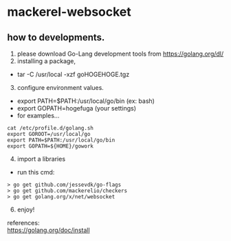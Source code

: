 # mackerel-websocket

## how to developments.

1. please download Go-Lang development tools from https://golang.org/dl/
2. installing a package,
  - tar -C /usr/local -xzf goHOGEHOGE.tgz
3. configure environment values.
  - export PATH=$PATH:/usr/local/go/bin (ex: bash)
  - export GOPATH=hogefuga (your settings)
  - for examples...
  ```
  cat /etc/profile.d/golang.sh
  export GOROOT=/usr/local/go
  export PATH=$PATH:/usr/local/go/bin
  export GOPATH=${HOME}/gowork
  ```
4. import a libraries
  - run this cmd:
  ```
  > go get github.com/jessevdk/go-flags
  > go get github.com/mackerelio/checkers
  > go get golang.org/x/net/websocket
  ```
6. enjoy!

references:<br/>
https://golang.org/doc/install
